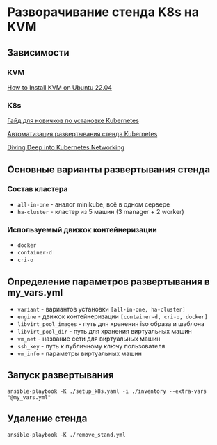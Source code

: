 # Разворачивание стенда K8s на KVM
## Зависимости

### KVM
[How to Install KVM on Ubuntu 22.04](https://linuxgenie.net/how-to-install-kvm-on-ubuntu-22-04/)

### K8s
[Гайд для новичков по установке Kubernetes](https://habr.com/ru/articles/725640/)

[Автоматизация развертывания стенда Kubernetes](https://habr.com/ru/articles/751582/)

[Diving Deep into Kubernetes Networking](https://more.suse.com/rs/937-DCH-261/images/Diving-Deep-Into-Kubernetes-Networking.pdf)

## Основные варианты развертывания стенда

### Состав кластера
- `all-in-one` - аналог minikube, всё в одном сервере
- `ha-cluster` - кластер из 5 машин (3 manager + 2 worker)

### Используемый движок контейнеризации
- `docker`
- `container-d`
- `cri-o`

## Определение параметров развертывания в my_vars.yml
- `variant` - вариантов установки `[all-in-one, ha-cluster]`
- `engine` - движок контейнеризации `[container-d, cri-o, docker]`
- `libvirt_pool_images` - путь для хранения iso образа и шаблона
- `libvirt_pool_dir` - путь для хранения виртуальных машин
- `vm_net` - название сети для виртуальных машин 
- `ssh_key` - путь к публичному ключу пользователя
- `vm_info` - параметры виртуальных машин

## Запуск развертывания
`ansible-playbook -K ./setup_k8s.yaml -i ./inventory --extra-vars "@my_vars.yml"`

## Удаление стенда
`ansible-playbook -K ./remove_stand.yml`